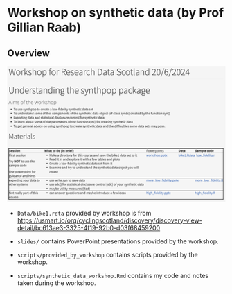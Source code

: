 # Workshop on synthetic data (by Prof Gillian Raab)

## Overview
![synthetic_data_workshop_screenshot.png](synthetic_data_workshop_screenshot.png)

* `Data/bike1.rdta` provided by workshop is from https://usmart.io/org/cyclingscotland/discovery/discovery-view-detail/bc613ae3-3325-4f19-92b0-d03f68459200

* `slides/` contains PowerPoint presentations provided by the workshop.

* `scripts/provided_by_workshop` contains scripts provided by the workshop.

* `scripts/synthetic_data_workshop.Rmd` contains my code and notes taken during the workshop.
